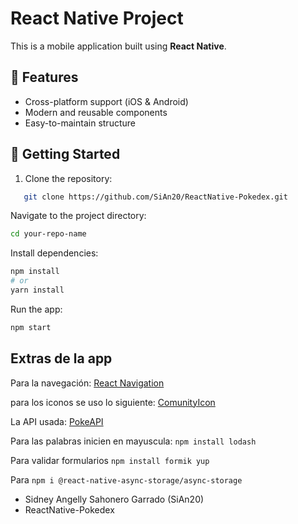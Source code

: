 # React Native Project

This is a mobile application built using **React Native**.

## 📱 Features

- Cross-platform support (iOS & Android)
- Modern and reusable components
- Easy-to-maintain structure

## 🚀 Getting Started

1. Clone the repository:

```bash
   git clone https://github.com/SiAn20/ReactNative-Pokedex.git
```

Navigate to the project directory:

```bash
cd your-repo-name
```

Install dependencies:

```bash
npm install
# or
yarn install
```

Run the app:

```bash
npm start
```

## Extras de la app

Para la navegación: [React Navigation](https://reactnavigation.org/docs/getting-started)

para los iconos se uso lo siguiente: [ComunityIcon](https://materialdesignicons.com/)

La API usada: [PokeAPI](https://pokeapi.co/)

Para las palabras inicien en mayuscula: `npm install lodash`

Para validar formularios `npm install formik yup`

Para `npm i @react-native-async-storage/async-storage`

- Sidney Angelly Sahonero Garrado (SiAn20)
- ReactNative-Pokedex
